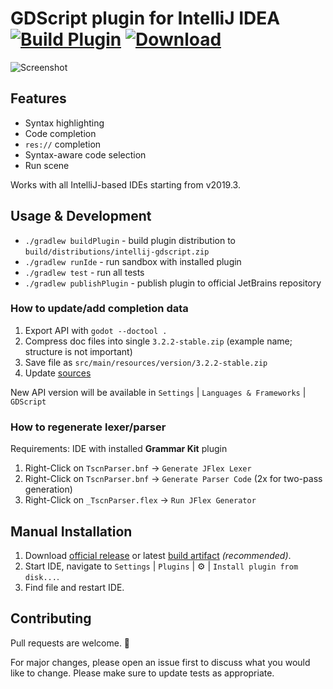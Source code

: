 # GDScript plugin for IntelliJ IDEA [![Build Plugin](https://github.com/exigow/intellij-gdscript/workflows/Build%20Plugin/badge.svg)](https://github.com/exigow/intellij-gdscript/actions?query=workflow%3A%22Build+Plugin%22) [![Download](https://img.shields.io/jetbrains/plugin/d/13107-gdscript.svg)](https://plugins.jetbrains.com/plugin/13107-gdscript)

![Screenshot](https://i.imgur.com/WLLXkf4.png)

## Features

* Syntax highlighting
* Code completion
* `res://` completion
* Syntax-aware code selection
* Run scene

Works with all IntelliJ-based IDEs starting from v2019.3.

## Usage & Development

* `./gradlew buildPlugin` - build plugin distribution to `build/distributions/intellij-gdscript.zip`
* `./gradlew runIde` - run sandbox with installed plugin
* `./gradlew test` - run all tests
* `./gradlew publishPlugin` - publish plugin to official JetBrains repository

### How to update/add completion data

1. Export API with `godot --doctool .`
1. Compress doc files into single `3.2.2-stable.zip` (example name; structure is not important)
1. Save file as `src/main/resources/version/3.2.2-stable.zip`
1. Update [sources](src/main/kotlin/version/VersionService.kt) 

New API version will be available in `Settings` | `Languages & Frameworks` | `GDScript`

### How to regenerate lexer/parser

Requirements: IDE with installed **Grammar Kit** plugin

1. Right-Click on `TscnParser.bnf` -> `Generate JFlex Lexer`
1. Right-Click on `TscnParser.bnf` -> `Generate Parser Code` (2x for two-pass generation)
1. Right-Click on `_TscnParser.flex` -> `Run JFlex Generator`

## Manual Installation

1. Download [official release](https://plugins.jetbrains.com/plugin/13107-godot-gdscript/versions) or latest [build artifact](https://github.com/exigow/intellij-gdscript/actions) *(recommended)*.
1. Start IDE, navigate to `Settings` | `Plugins` | :gear: | `Install plugin from disk...`.
1. Find file and restart IDE.

## Contributing

Pull requests are welcome. :wave: 

For major changes, please open an issue first to discuss what you would like to change. Please make sure to update tests as appropriate.